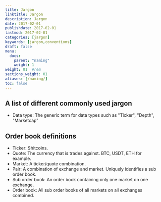 ```yaml
---
title: Jargon
linktitle: Jargon
description: Jargon
date: 2017-02-01
publishdate: 2017-02-01
lastmod: 2017-02-01
categories: [jargon]
keywords: [jargon,conventions]
draft: false
menu:
  docs:
    parent: "naming"
    weight: 1
weight: 01	#rem
sections_weight: 01
aliases: [/naming/]
toc: false
---
```


## A list of different commonly used jargon
* Data type: The generic term for data types such as "Ticker", "Depth", "Marketcap"

## Order book definitions
* Ticker: Shitcoins.
* Quote: The currency that is trades against. BTC, USDT, ETH for example.
* Market: A ticker/quote combination.
* Pair: A combination of exchange and market. Uniquely identifies a sub order book.
* Sub order book: An order book containing only one market on one exchange.
* Order book: All sub order books of all markets on all exchanges combined.
